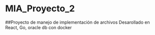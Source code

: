 # MIA_Proyecto_2
##Proyecto de manejo de implementación de archivos 
Desarollado en React, Go, oracle db con docker
